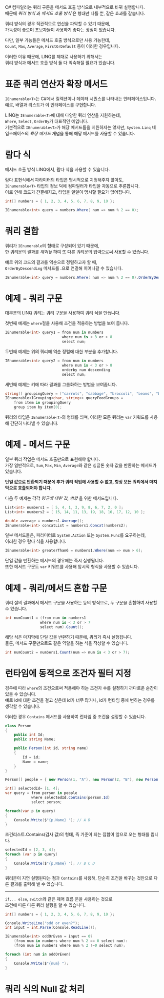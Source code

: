 C# 컴파일러는 쿼리 구문을 메서드 호출 방식으로 내부적으로 바꿔 실행합니다.     
때문에 _쿼리 방식_ 과 _메서드 호출 방식_ 은 형태만 다를 뿐, 같은 효과를 같습니다.    

쿼리 방식의 경우 직관적으로 연산을 파악할 수 있기 때문에,     
가독성이 좋으며 초보자들이 사용하기 좋다는 장점이 있습니다.    

다만, 일부 기능들은 메서드 호출 방식으로만 사용 가능한데,     
`Count`, `Max`, `Average`, `FirstOrDefault` 등이 이러한 경우입니다.   

이러한 이유 때문에, LINQ를 제대로 사용하기 위해서는      
쿼리 방식과 메서드 호출 방식 둘 다 익숙해질 필요가 있습니다.     

# 표준 쿼리 연산자 확장 메서드
`IEnumerable<T>`는 C#에서 컬렉션이나 데이터 시퀀스를 나타내는 인터페이스입니다.     
예로, 배열과 리스트가 이 인터페이스를 구현합니다.    

LINQ는 `IEnumerable<T>`에 대해 다양한 쿼리 연산을 지원하는데,     
`Where`, `Select`, `OrderBy`가 대표적인 예입니다.     
기본적으로 `IEnumerable<T>`가 해당 메서드들을 지원하지는 않지만, 
`System.Linq` 네임스페이스의  _확장 메서드_ 개념을 통해 해당 메서드를 사용할 수 있습니다.    

# 람다 식
메서드 호출 방식 LINQ에서, 람다 식을 사용할 수 있습니다.    

람다 표현식에서 파라미터의 타입은 명시적으로 지정해주지 않아도,       
`IEnumerable<T>` 타입의 정보 덕에 컴파일러가 타입을 자동으로 추론합니다.    
이로 인해 코드가 간결해지고, 타입을 일일이 명시할 필요가 없어집니다.    
```cs
int[] numbers = { 1, 2, 3, 4, 5, 6, 7, 8, 9, 10 };

IEnumerable<int> query = numbers.Where( num => num % 2 == 0);
```

# 쿼리 결합
쿼리가 `IEnumerable`의 형태로 구성되어 있기 때문에,     
한 쿼리문의 결과를 _체이닝_ 하여 또 다른 쿼리문의 입력으로써 사용할 수 있습니다.     

예로 위의 코드의 결과를 역순으로 정렬하고자 할 때,       
`OrderByDescending` 메서드를 .으로 연결해 이어나갈 수 있습니다.   
```cs
IEnumerable<int> query = numbers.Where( num => num % 2 == 0).OrderByDescending(num=>num);
```

# 예제 - 쿼리 구문
대부분의 LINQ 쿼리는 쿼리 구문을 사용하여 쿼리 식을 만듭니다.    

첫번째 예제는 `where`절을 사용해 조건을 적용하는 방법을 보여 줍니다.   
```cs
IEnumerable<int> query1 = from num in numbers
                          where num is < 3 or > 8
                          select num;
```

두번째 예제는 위의 쿼리에 역순 정렬에 대한 부분을 추가합니다.  
```cs
IEnumerable<int> query2 = from num in numbers
                          where num is < 3 or > 8
                          orderby num descending
                          select num;
```

세번째 예제는 키에 따라 결과를 그룹화하는 방법을 보여줍니다.    
```cs
string[] groupingQuery = ["carrots", "cabbage", "broccoli", "beans", "barley"];
IEnumerable<IGrouping<char, string>> queryFoodGroups =
    from item in groupingQuery
    group item by item[0];
```

쿼리의 타입은 `IEnumerable<T>`의 형태를 띄며, 이러한 모든 쿼리는 `var` 키워드를 사용해 간단히 나타낼 수 있습니다. 

# 예제 - 메서드 구문
일부 쿼리 작업은 메서드 호출만으로 표현해야 합니다.     
가장 일반적으로, `Sum`, `Max`, `Min`, `Average`와 같은 싱글톤 숫자 값을 반환하는 메서드가 있습니다.     

**단일 값으로 반환되기 때문에 추가 쿼리 작업에 사용할 수 없고, 항상 모든 쿼리에서 마지막으로 호출되어야 합니다.**

다음 두 예제는 각각 _평균에 대한 값_, _병합_ 을 위한 메서드입니다. 
```cs
List<int> numbers1 = [ 5, 4, 1, 3, 9, 8, 6, 7, 2, 0 ];
List<int> numbers2 = [ 15, 14, 11, 13, 19, 18, 16, 17, 12, 10 ];

double average = numbers1.Average();
IEnumerable<int> concatList = numbers1.Concat(numbers2);
```

일부 메서드들은, 파라미터로 `System.Action` 또는 `System.Func`를 요구하는데,   
이러한 경우 람다 식을 사용합니다.
```cs
IEnumerable<int> greaterThan6 = numbers1.Where(num => num > 6);
```

단일 값을 반환하는 메서드의 경우에는 즉시 실행됩니다.   
또한 메서드 구문도 `var` 키워드를 사용해 암시적 형식을 사용할 수 있습니다.   

# 예제 - 쿼리/메서드 혼합 구문
쿼리 절의 결과에서 메서드 구문을 사용하는 등의 방식으로, 두 구문을 혼합하여 사용할 수 있습니다.   
```cs
int numCount1 = (from num in numbers1
                where num is < 3 or > 7
                select num).Count();
```
해당 식은 마지막에 단일 값을 반환하기 때문에, 쿼리가 즉시 실행됩니다.    
물론, 메서드 구문만으로도 같은 역할을 하는 식을 작성할 수 있습니다.     
```cs
int numCount2 = numbers1.Count(num => num is < 3 or > 7);
```

# 런타임에 동적으로 조건자 필터 지정
경우에 따라 `where`의 조건으로써 적용해야 하는 조건자 수를 설정하기 까다로운 순간이 있을 수 있습니다.    
예로 id에 대한 조건을 걸고 싶은데 id가 너무 많거나, id가 런타임 중에 변하는 경우를 생각할 수 있습니다.   

이러한 경우 `Contains` 메서드를 사용하여 런타임 중 조건을 설정할 수 있습니다. 
```cs
class Person
{
    public int Id;
    public string Name;

    public Person(int id, string name)
    {
        Id = id;
        Name = name;
    }
}
```
```cs
Person[] people = { new Person(1, "A"), new Person(2, "B"), new Person(3, "C"), new Person(4, "D") };

int[] selectedId= [1, 4];
var query = from person in people
            where selectedId.Contains(person.Id)
            select person;

foreach(var p in query)
{
    Console.Write($"{p.Name} "); // A D
}
```
조건리스트.Contains(검사 값)의 형태, 즉 기준이 되는 집합이 앞으로 오는 형태를 띕니다.

```cs
selectedId = [2, 3, 4];
foreach (var p in query)
{
    Console.Write($"{p.Name} "); // B C D
}
```
쿼리문이 지연 실행된다는 점과 `Contains`를 사용해, 단순히 조건을 바꾸는 것만으로 다른 결과를 출력해 낼 수 있습니다.    

---

`if... else`, `switch`와 같은 제어 흐름 문을 사용하는 것으로     
조건에 따른 다른 쿼리 실행을 할 수 있습니다.
```cs
int[] numbers = { 1, 2, 3, 4, 5, 6, 7, 8, 9, 10 };

Console.WriteLine("odd or even?");
int input = int.Parse(Console.ReadLine());

IEnumerable<int> oddOrEven = input == 0?
    (from num in numbers where num % 2 == 0 select num):
    (from num in numbers where num % 2 !=0 select num);

foreach (int num in oddOrEven)
{
    Console.Write($"{num} ");
}
```

# 쿼리 식의 Null 값 처리
